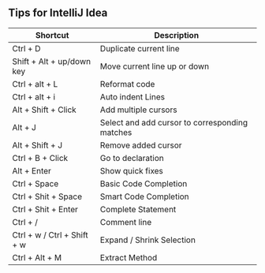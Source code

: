 ## Tips for IntelliJ Idea

| Shortcut                     | Description                                    |
|------------------------------|------------------------------------------------|
| Ctrl + D                     | Duplicate current line                         |
| Shift + Alt + up/down key    | Move current line up or down                   |
| Ctrl + alt + L               | Reformat code                                  |
| Ctrl + alt + i               | Auto indent Lines                              |
| Alt + Shift + Click          | Add multiple cursors                           |
| Alt + J                      | Select and add cursor to corresponding matches |
| Alt + Shift + J              | Remove added cursor                            |
| Ctrl + B + Click             | Go to declaration                              |
| Alt + Enter                  | Show quick fixes                               |
| Ctrl + Space                 | Basic Code Completion                          |
| Ctrl + Shit + Space          | Smart Code Completion                          |
| Ctrl + Shit + Enter          | Complete Statement                             |
| Ctrl + /                     | Comment line                                   |
| Ctrl + w /  Ctrl + Shift + w | Expand / Shrink Selection                      |
| Ctrl + Alt + M               | Extract Method                                 |
